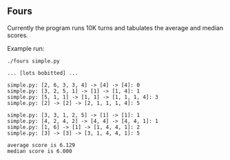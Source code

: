 
Fours
----------------------------------------------------------------

Currently the program runs 10K turns and tabulates the average
and median scores.

Example run:

    ./fours simple.py

    ... [lots bobitted] ...

    simple.py: [2, 6, 3, 3, 4] -> [4] -> [4]: 0
    simple.py: [3, 2, 5, 1] -> [1] -> [1, 4]: 1
    simple.py: [5, 1, 1] -> [1, 1] -> [1, 1, 1, 4]: 3
    simple.py: [2] -> [2] -> [2, 1, 1, 1, 4]: 5

    simple.py: [3, 3, 1, 2, 5] -> [1] -> [1]: 1
    simple.py: [4, 2, 4, 2] -> [4, 4] -> [4, 4, 1]: 1
    simple.py: [1, 6] -> [1] -> [1, 4, 4, 1]: 2
    simple.py: [3] -> [3] -> [3, 1, 4, 4, 1]: 5

    average score is 6.129
    median score is 6.000

